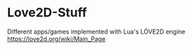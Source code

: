 # Love2D-Stuff
Different apps/games implemented with Lua's LÖVE2D engine<br>
https://love2d.org/wiki/Main_Page
